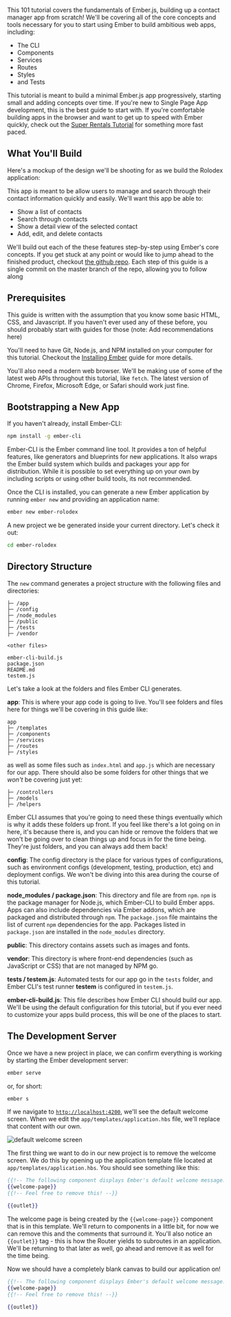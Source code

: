 This 101 tutorial covers the fundamentals of Ember.js, building up a contact
manager app from scratch! We'll be covering all of the core concepts and tools
necessary for you to start using Ember to build ambitious web apps, including:

* The CLI
* Components
* Services
* Routes
* Styles
* and Tests

This tutorial is meant to build a minimal Ember.js app progressively, starting
small and adding concepts over time. If you're new to Single Page App
development, this is the best guide to start with. If you're comfortable
building apps in the browser and want to get up to speed with Ember quickly,
check out the [Super Rentals Tutorial](../../tutorial/ember-cli) for something more fast paced.

## What You'll Build

Here's a mockup of the design we'll be shooting for as we build the Rolodex
application:

This app is meant to be allow users to manage and search through their contact
information quickly and easily. We'll want this app be able to:

* Show a list of contacts
* Search through contacts
* Show a detail view of the selected contact
* Add, edit, and delete contacts

We'll build out each of the these features step-by-step using Ember's core
concepts. If you get stuck at any point or would like to jump ahead to the
finished product, checkout [the github repo]( https://github.com/ember-learn/ember-rolodex).
Each step of this guide is a single commit on the master branch of the repo,
allowing you to follow along

## Prerequisites

This guide is written with the assumption that you know some basic HTML, CSS,
and Javascript. If you haven't ever used any of these before, you should
probably start with guides for those (note: Add recommendations here)

You'll need to have Git, Node.js, and NPM installed on your computer for this
tutorial. Checkout the [Installing Ember](../../getting-started) guide for more
details.

You'll also need a modern web browser. We'll be making use of some of the latest
web APIs throughout this tutorial, like `fetch`. The latest version of Chrome,
Firefox, Microsoft Edge, or Safari should work just fine.

## Bootstrapping a New App

If you haven't already, install Ember-CLI:

```sh
npm install -g ember-cli
```

Ember-CLI is the Ember command line tool. It provides a ton of helpful features,
like generators and blueprints for new applications. It also wraps the Ember
build system which builds and packages your app for distribution. While it is
possible to set everything up on your own by including scripts or using other
build tools, its not recommended.

Once the CLI is installed, you can generate a new Ember application by running
`ember new` and providing an application name:

```sh
ember new ember-rolodex
```

A new project we be generated inside your current directory. Let's check it out:

```sh
cd ember-rolodex
```

## Directory Structure

The `new` command generates a project structure with the following files and
directories:

```text
├─ /app
├─ /config
├─ /node_modules
├─ /public
├─ /tests
├─ /vendor

<other files>

ember-cli-build.js
package.json
README.md
testem.js
```

Let's take a look at the folders and files Ember CLI generates.

**app**: This is where your app code is going to live. You'll see folders and
files here for things we'll be covering in this guide like:

```text
app
├─ /templates
├─ /components
├─ /services
├─ /routes
├─ /styles
```

as well as some files such as `index.html` and `app.js` which are necessary for
our app. There should also be some folders for other things that we _won't_ be
covering just yet:

```text
├─ /controllers
├─ /models
├─ /helpers
```

Ember CLI assumes that you're going to need these things eventually which is why
it adds these folders up front. If you feel like there's a lot going on in here,
it's because there is, and you can hide or remove the folders that we won't be
going over to clean things up and focus in for the time being. They're just
folders, and you can always add them back!

**config**: The config directory is the place for various types of
configurations, such as environment configs (development, testing, production,
etc) and deployment configs. We won't be diving into this area during the course
of this tutorial.

**node_modules / package.json**: This directory and file are from `npm`. `npm`
is the package manager for Node.js, which Ember-CLI to build Ember apps. Apps can
also include dependencies via Ember addons, which are packaged and distributed
through `npm`. The `package.json` file maintains the list of current `npm`
dependencies for the app. Packages listed in `package.json` are installed in the
`node_modules` directory.

**public**: This directory contains assets such as images and fonts.

**vendor**: This directory is where front-end dependencies (such as JavaScript
or CSS) that are not managed by NPM go.

**tests / testem.js**: Automated tests for our app go in the `tests` folder,
and Ember CLI's test runner **testem** is configured in `testem.js`.

**ember-cli-build.js**: This file describes how Ember CLI should build our app.
We'll be using the default configuration for this tutorial, but if you ever need
to customize your apps build process, this will be one of the places to start.

## The Development Server

Once we have a new project in place, we can confirm everything is working by
starting the Ember development server:

```sh
ember serve
```

or, for short:

```sh
ember s
```

If we navigate to [`http://localhost:4200`](http://localhost:4200), we'll see the default welcome screen.
When we edit the `app/templates/application.hbs` file, we'll replace that content with our own.

![default welcome screen](/images/ember-cli/default-welcome-page.png)

The first thing we want to do in our new project is to remove the welcome screen.
We do this by opening up the application template file located at `app/templates/application.hbs`.
You should see something like this:

```handlebars {data-filename="app/templates/application.hbs"}
{{!-- The following component displays Ember's default welcome message. --}}
{{welcome-page}}
{{!-- Feel free to remove this! --}}

{{outlet}}
```

The welcome page is being created by the `{{welcome-page}}` component that is in
this template. We'll return to components in a little bit, for now we can remove
this and the comments that surround it. You'll also notice an `{{outlet}}` tag -
this is how the Router yields to subroutes in an application. We'll be returning
to that later as well, go ahead and remove it as well for the time being.

Now we should have a completely blank canvas to build our application on!

```handlebars {data-filename="app/templates/application.hbs" data-diff="-1,-2,-3,-5"}
{{!-- The following component displays Ember's default welcome message. --}}
{{welcome-page}}
{{!-- Feel free to remove this! --}}

{{outlet}}
```
